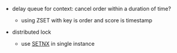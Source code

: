 - delay queue for context: cancel order within a duration of time?
  - using ZSET with key is order and score is timestamp

- distributed lock
  - use [SETNX](https://redis.io/docs/manual/patterns/distributed-locks/) in single instance
